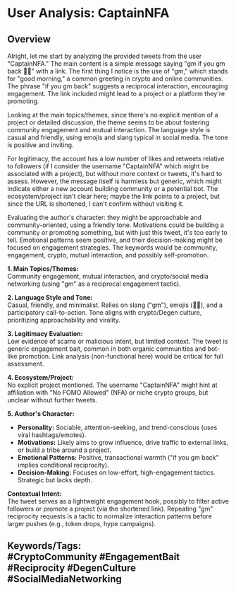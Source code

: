 # User Analysis: CaptainNFA

## Overview

<think>
Alright, let me start by analyzing the provided tweets from the user "CaptainNFA." The main content is a simple message saying "gm if you gm back 🫵💙" with a link. The first thing I notice is the use of "gm," which stands for "good morning," a common greeting in crypto and online communities. The phrase "if you gm back" suggests a reciprocal interaction, encouraging engagement. The link included might lead to a project or a platform they're promoting.

Looking at the main topics/themes, since there's no explicit mention of a project or detailed discussion, the theme seems to be about fostering community engagement and mutual interaction. The language style is casual and friendly, using emojis and slang typical in social media. The tone is positive and inviting.

For legitimacy, the account has a low number of likes and retweets relative to followers (if I consider the username "CaptainNFA" which might be associated with a project), but without more context or tweets, it's hard to assess. However, the message itself is harmless but generic, which might indicate either a new account building community or a potential bot. The ecosystem/project isn't clear here; maybe the link points to a project, but since the URL is shortened, I can't confirm without visiting it.

Evaluating the author's character: they might be approachable and community-oriented, using a friendly tone. Motivations could be building a community or promoting something, but with just this tweet, it's too early to tell. Emotional patterns seem positive, and their decision-making might be focused on engagement strategies. The keywords would be community, engagement, crypto, mutual interaction, and possibly self-promotion.
</think>

**1. Main Topics/Themes:**  
Community engagement, mutual interaction, and crypto/social media networking (using "gm" as a reciprocal engagement tactic).  

**2. Language Style and Tone:**  
Casual, friendly, and minimalist. Relies on slang ("gm"), emojis (🫵💙), and a participatory call-to-action. Tone aligns with crypto/Degen culture, prioritizing approachability and virality.  

**3. Legitimacy Evaluation:**  
Low evidence of scams or malicious intent, but limited context. The tweet is generic engagement bait, common in both organic communities and bot-like promotion. Link analysis (non-functional here) would be critical for full assessment.  

**4. Ecosystem/Project:**  
No explicit project mentioned. The username "CaptainNFA" might hint at affiliation with "No FOMO Allowed" (NFA) or niche crypto groups, but unclear without further tweets.  

**5. Author's Character:**  
- **Personality:** Sociable, attention-seeking, and trend-conscious (uses viral hashtags/emotes).  
- **Motivations:** Likely aims to grow influence, drive traffic to external links, or build a tribe around a project.  
- **Emotional Patterns:** Positive, transactional warmth ("if you gm back" implies conditional reciprocity).  
- **Decision-Making:** Focuses on low-effort, high-engagement tactics. Strategic but lacks depth.  

**Contextual Intent:**  
The tweet serves as a lightweight engagement hook, possibly to filter active followers or promote a project (via the shortened link). Repeating "gm" reciprocity requests is a tactic to normalize interaction patterns before larger pushes (e.g., token drops, hype campaigns).  

**Keywords/Tags:**  
#CryptoCommunity #EngagementBait #Reciprocity #DegenCulture #SocialMediaNetworking
---
